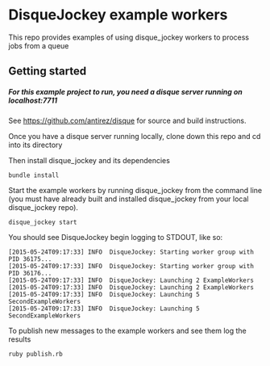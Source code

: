 # DisqueJockey example workers

This repo provides examples of using disque_jockey workers to process jobs from a queue

## Getting started

##### For this example project to run, you need a disque server running on localhost:7711
See https://github.com/antirez/disque for source and build instructions.


Once you have a disque server running locally, clone down this repo and cd into its directory

Then install disque_jockey and its dependencies

````
bundle install
````

Start the example workers by running disque_jockey from the command line (you must have already built and installed disque_jockey from your local disque_jockey repo).

````
disque_jockey start
````

You should see DisqueJockey begin logging to STDOUT, like so:

````
[2015-05-24T09:17:33] INFO  DisqueJockey: Starting worker group with PID 36175...
[2015-05-24T09:17:33] INFO  DisqueJockey: Starting worker group with PID 36176...
[2015-05-24T09:17:33] INFO  DisqueJockey: Launching 2 ExampleWorkers
[2015-05-24T09:17:33] INFO  DisqueJockey: Launching 2 ExampleWorkers
[2015-05-24T09:17:33] INFO  DisqueJockey: Launching 5 SecondExampleWorkers
[2015-05-24T09:17:33] INFO  DisqueJockey: Launching 5 SecondExampleWorkers
````

To publish new messages to the example workers and see them log the results 
````
ruby publish.rb
````

